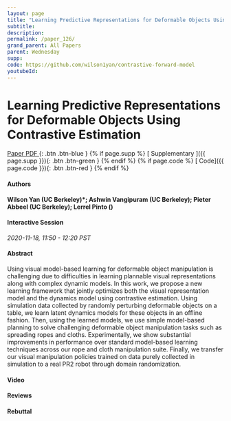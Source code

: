 ```yaml
---
layout: page
title: "Learning Predictive Representations for Deformable Objects Using Contrastive Estimation"
subtitle: 
description:
permalink: /paper_126/
grand_parent: All Papers
parent: Wednesday
supp: 
code: https://github.com/wilson1yan/contrastive-forward-model
youtubeId: 
---
```


# Learning Predictive Representations for Deformable Objects Using Contrastive Estimation

[<i class="fa fa-file-text-o" aria-hidden="true"></i> Paper PDF ](https://drive.google.com/file/d/1P2J7zA6cglYivLm21FAudBj9aeOonMGj/view){: .btn .btn-blue } {% if page.supp %} [<i class="fa fa-file-text-o" aria-hidden="true"></i> Supplementary ]({{ page.supp }}){: .btn .btn-green } {% endif %} {% if page.code %} [<i class="fa fa-github" aria-hidden="true"></i> Code]({{ page.code }}){: .btn .btn-red }
{% endif %}

#### Authors
**Wilson Yan (UC Berkeley)*; Ashwin Vangipuram (UC Berkeley); Pieter Abbeel (UC Berkeley); Lerrel Pinto ()**

#### Interactive Session
*2020-11-18, 11:50 - 12:20 PST*

#### Abstract
Using visual model-based learning for deformable object manipulation is challenging due to difficulties in learning plannable visual representations along with complex dynamic models. In this work, we propose a new learning framework that jointly optimizes both the visual representation model and the dynamics model using contrastive estimation. Using simulation data collected by randomly perturbing deformable objects on a table, we learn latent dynamics models for these objects in an offline fashion. Then, using the learned models, we use simple model-based planning to solve challenging deformable object manipulation tasks such as spreading ropes and cloths. Experimentally, we show substantial improvements in performance over standard model-based learning techniques across our rope and cloth manipulation suite. Finally, we transfer our visual manipulation policies trained on data purely collected in simulation to a real PR2 robot through domain randomization.

#### Video 

#### Reviews

#### Rebuttal

